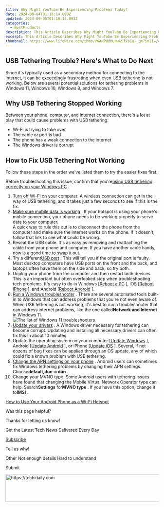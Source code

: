```yaml
---
title: Why Might YouTube Be Experiencing Problems Today?
date: 2024-09-04T01:18:14.093Z
updated: 2024-09-05T01:18:14.093Z
categories:
  - BestProducts
description: This Article Describes Why Might YouTube Be Experiencing Problems Today?
excerpt: This Article Describes Why Might YouTube Be Experiencing Problems Today?
thumbnail: https://www.lifewire.com/thmb/PN4NPddbUnwGSfxbEu-_qm7SmlI=/400x300/filters:no_upscale():max_bytes(150000):strip_icc():format(webp)/IMG_0755-5be60f4146e0fb002616c5f4.jpg
---
```


## USB Tethering Trouble? Here's What to Do Next
 Since it's typically used as a secondary method for connecting to the internet, it can be exceedingly frustrating when even USB tethering is not working. Below are several potential solutions for tethering problems in Windows 11, Windows 10, Windows 8, and Windows 7.

## Why USB Tethering Stopped Working

 Between your phone, computer, and internet connection, there's a lot at play that could cause problems with USB tethering:

* Wi-Fi is trying to take over
* The cable or port is bad
* The phone has a weak connection to the internet
* The Windows driver is corrupt

## How to Fix USB Tethering Not Working

 Follow these steps in the order we've listed them to try the easier fixes first:

 Before troubleshooting this issue, confirm that you're[using USB tethering correctly on your Windows PC](https://www.lifewire.com/enable-usb-tethering-windows-11-5196403) .

1. [Turn off Wi-Fi](https://www.lifewire.com/when-and-how-to-turn-off-wifi-818302) on your computer. A wireless connection can get in the way of USB tethering, and it takes just a few seconds to see if this is the fix.
2. [Make sure mobile data is working](https://www.lifewire.com/fix-mobile-data-not-working-4769125) . If your hotspot is using your phone's mobile connection, your phone needs to be working properly to serve data to your computer.  
 A quick way to rule this out is to disconnect the phone from the computer and make sure the internet works on the phone. If it doesn't, follow that link to see what could be wrong.
3. Reseat the USB cable. It's as easy as removing and reattaching the cable from your phone and computer. If you have another cable handy, now is a good time to swap it out.
4. Try a different[USB port](https://www.lifewire.com/what-is-a-usb-port-818166) . This will tell you if the original port is faulty. Most desktop computers have USB ports on the front and the back, and laptops often have them on the side and back, so try both.
5. Unplug your phone from the computer and then restart both devices. This is an important but often overlooked step when troubleshooting tech problems. It's easy to do in Windows \[[Reboot a PC](https://www.lifewire.com/how-to-reboot-a-computer-2624568) \], iOS \[[Reboot iPhone](https://www.lifewire.com/how-to-restart-iphone-2000288) \], and Android \[[Reboot Android](https://www.lifewire.com/reboot-android-smartphone-or-tablet-4127180) \].
6. [Run a Windows troubleshooter](https://www.lifewire.com/run-diagnostics-on-windows-5214801) . There are several automated tools built-in to Windows that can address problems that you're not even aware of. When USB tethering is not working, it's best to run a troubleshooter that can address internet problems, like the one called**Network and Internet** in Windows 11.  
![The list of Windows 11 troubleshooters](https://www.lifewire.com/thmb/_8-44hddDYY_jpKvg1lZdPxWlVo=/1500x0/filters:no_upscale():max_bytes(150000):strip_icc():format(webp)/windows-11-troubleshooters-fbf697805dcd4c90853c79c32b741380.png)
7. [Update your drivers](https://www.lifewire.com/how-to-update-drivers-in-windows-2619214) . A Windows driver necessary for tethering can become corrupt. Updating and installing all necessary drivers can often fix this in about 10 minutes.
8. Update the operating system on your computer \[[Update Windows](https://www.lifewire.com/how-to-check-for-install-windows-updates-2624596) \], Android \[[Update Android](https://www.lifewire.com/update-your-android-os-121662) \], or iPhone \[[Update iOS](https://www.lifewire.com/upgrade-iphones-operating-system-2000293) \]. Several, if not dozens of bug fixes can be applied through an OS update, any of which could fix a known problem with USB tethering.
9. [Change the APN settings on your phone](https://www.lifewire.com/how-to-change-apn-settings-on-your-mobile-device-2377931) . Android users can sometimes fix Windows tethering problems by changing their APN settings. Choose**default,dun** or**dun** .
10. Change your MVNO type. Some Android users with tethering issues have found that changing the Mobile Virtual Network Operator type can help. Search**Settings** for**MVNO type** . If you have this option, change it to**IMSI** .

[How to Use Your Android Phone as a Wi-Fi Hotspot](https://www.lifewire.com/use-your-android-phone-as-a-portable-wi-fi-hotspot-2377915)

Was this page helpful?

Thanks for letting us know!

 Get the Latest Tech News Delivered Every Day

[Subscribe](https://www.lifewire.com/#)

Tell us why!

 Other  Not enough details  Hard to understand

 Submit

<ins class="adsbygoogle"
     style="display:block"
     data-ad-format="autorelaxed"
     data-ad-client="ca-pub-7571918770474297"
     data-ad-slot="1223367746"></ins>



<ins class="adsbygoogle"
     style="display:block"
     data-ad-client="ca-pub-7571918770474297"
     data-ad-slot="8358498916"
     data-ad-format="auto"
     data-full-width-responsive="true"></ins>



<!-- affiliate ads begin -->
<a href="https://aligracehair.sjv.io/c/5597632/2027181/19272" target="_top" id="2027181">
  <img src="//a.impactradius-go.com/display-ad/19272-2027181" border="0" alt="https://techidaily.com" width="728" height="90"/>
</a>
<img height="0" width="0" src="https://aligracehair.sjv.io/i/5597632/2027181/19272" style="position:absolute;visibility:hidden;" border="0" />
<!-- affiliate ads end -->